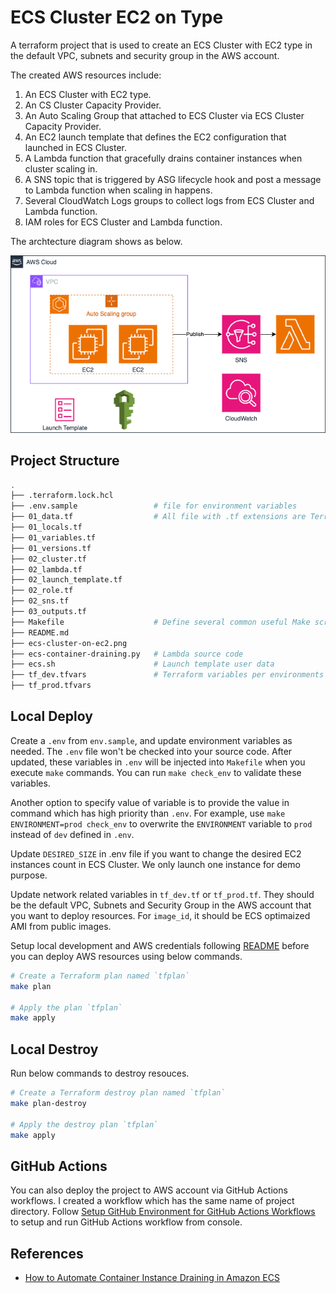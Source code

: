 # ECS Cluster EC2 on Type

A terraform project that is used to create an ECS Cluster with EC2 type in the default VPC, subnets and security group in the AWS account.

The created AWS resources include:

1. An ECS Cluster with EC2 type.
2. An CS Cluster Capacity Provider.
3. An Auto Scaling Group that attached to ECS Cluster via ECS Cluster Capacity Provider.
4. An EC2 launch template that defines the EC2 configuration that launched in ECS Cluster.
5. A Lambda function that gracefully drains container instances when cluster scaling in.
6. A SNS topic that is triggered by ASG lifecycle hook and post a message to Lambda function when scaling in happens.
7. Several CloudWatch Logs groups to collect logs from ECS Cluster and Lambda function.
8. IAM roles for ECS Cluster and Lambda function.

The archtecture diagram shows as below.

![archtecture-diagram](ecs-cluster-on-ec2.png)

## Project Structure

```bash
.
├── .terraform.lock.hcl
├── .env.sample                 # file for environment variables
├── 01_data.tf                  # All file with .tf extensions are Terraform related
├── 01_locals.tf
├── 01_variables.tf
├── 01_versions.tf
├── 02_cluster.tf
├── 02_lambda.tf
├── 02_launch_template.tf
├── 02_role.tf
├── 02_sns.tf
├── 03_outputs.tf
├── Makefile                    # Define several common useful Make scripts
├── README.md
├── ecs-cluster-on-ec2.png
├── ecs-container-draining.py   # Lambda source code
├── ecs.sh                      # Launch template user data 
├── tf_dev.tfvars               # Terraform variables per environments
├── tf_prod.tfvars
```

## Local Deploy

Create a `.env` from `env.sample`, and update environment variables as needed. The `.env` file won't be checked into your source code. After updated, these variables in `.env` will be injected into `Makefile` when you execute `make` commands. You can run `make check_env` to validate these variables.

Another option to specify value of variable is to provide the value in command which has high priority than `.env`. For example, use `make ENVIRONMENT=prod check_env` to overwrite the `ENVIRONMENT` variable to `prod` instead of `dev` defined in `.env`.

Update `DESIRED_SIZE` in .env file if you want to change the desired EC2 instances count in ECS Cluster. We only launch one instance for demo purpose.

Update network related variables in `tf_dev.tf` or `tf_prod.tf`. They should be the default VPC, Subnets and Security Group in the AWS account that you want to deploy resources. For `image_id`, it should be ECS optimaized AMI from public images.

Setup local development and AWS credentials following [README](../README.md) before you can deploy AWS resources using below commands.

```bash
# Create a Terraform plan named `tfplan`
make plan

# Apply the plan `tfplan`
make apply
```

## Local Destroy

Run below commands to destroy resouces.

```bash
# Create a Terraform destroy plan named `tfplan`
make plan-destroy

# Apply the destroy plan `tfplan`
make apply
```

## GitHub Actions

You can also deploy the project to AWS account via GitHub Actions workflows. I created a workflow which has the same name of project directory. Follow [Setup GitHub Environment for GitHub Actions Workflows](../README.md#setup-github-environment-for-github-actions-workflows) to setup and run GitHub Actions workflow from console.

## References

- [How to Automate Container Instance Draining in Amazon ECS](https://aws.amazon.com/blogs/compute/how-to-automate-container-instance-draining-in-amazon-ecs/)
